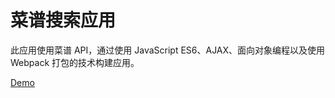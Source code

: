 # 菜谱搜索应用

此应用使用菜谱 API，通过使用 JavaScript ES6、AJAX、面向对象编程以及使用 Webpack 打包的技术构建应用。

[Demo](https://byodian.github.io/forkify/dist/index.html)
